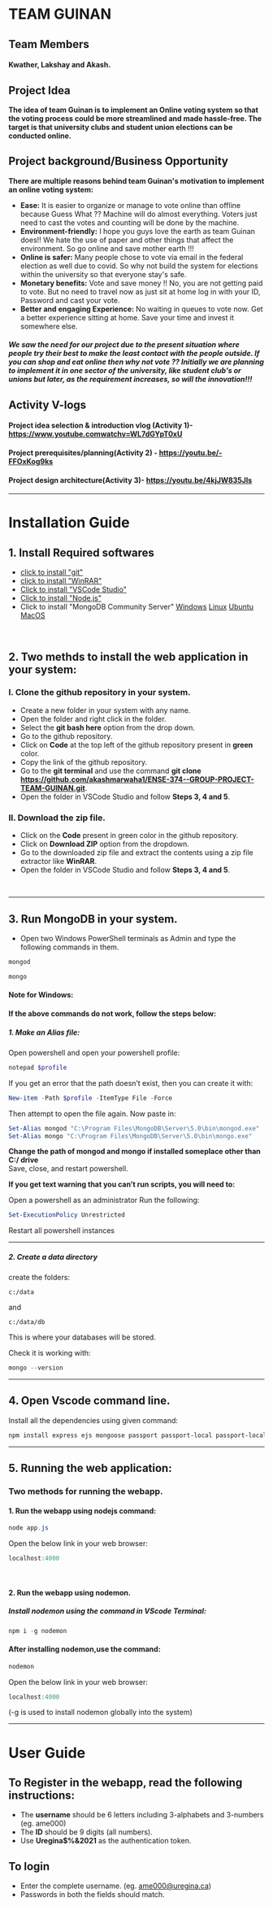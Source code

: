 # TEAM GUINAN 

## Team Members
#### Kwather, Lakshay and Akash.

## Project Idea
**The idea of team Guinan is to implement an Online voting system so that the voting process could be more streamlined and made hassle-free. The target is that university clubs and student union elections can be conducted online.**

## Project background/Business Opportunity
**There are multiple reasons behind team Guinan's motivation to implement an online voting system:**
- **Ease:** It is easier to organize or manage to vote online than offline because Guess What ?? Machine will do almost everything. Voters just need to cast the votes and counting will be done by the machine.
- **Environment-friendly:** I hope you guys love the earth as team Guinan does!! We hate the use of paper and other things that affect the environment. So go online and save mother earth !!!
- **Online is safer:** Many people chose to vote via email in the federal election as well due to covid. So why not build the system for elections within the university so that everyone stay's safe.
- **Monetary benefits:** Vote and save money !! No, you are not getting paid to vote. But no need to travel now as just sit at home log in with your ID, Password and cast your vote.
- **Better and engaging Experience:** No waiting in queues to vote now. Get a better experience sitting at home. Save your time and invest it somewhere else.


##### We saw the need for our project due to the present situation where people try their best to make the least contact with the people outside. If you can shop and eat online then why not vote ?? Initially we are planning to implement it in one sector of the university, like student club's or unions but later, as the requirement increases, so will the innovation!!!

## Activity V-logs
#### Project idea selection & introduction vlog (Activity 1)- https://www.youtube.comwatchv=WL7dGYpT0xU

#### Project prerequisites/planning(Activity 2) - https://youtu.be/-FFOxKog9ks

#### Project design architecture(Activity 3)- https://youtu.be/4kjJW835Jls

---

# Installation Guide

## 1. Install Required softwares

+ [click to install "git"](https://git-scm.com/downloads)
+ [click to install "WinRAR"](https://www.win-rar.com/download.html?&L=0)
+ [Click to install "VSCode Studio"](https://code.visualstudio.com/download)
+ [Click to install "Node.js"](https://nodejs.org/en/download/)
+ Click to install "MongoDB Community Server"
[Windows](https://docs.mongodb.com/manual/tutorial/install-mongodb-on-windows/) [Linux](https://docs.mongodb.com/manual/administration/install-on-linux/) [Ubuntu](https://docs.mongodb.com/manual/tutorial/install-mongodb-on-ubuntu/) [MacOS](https://docs.mongodb.com/manual/tutorial/install-mongodb-on-os-x/)
<br/>

## 2. Two methds to install the web application in your system:

### I. Clone the github repository in your system.
+ Create a new folder in your system with any name.
+ Open the folder and right click in the folder.
+ Select the **git bash here** option from the drop down.
+ Go to the github repository.
+ Click on **Code** at the top left of the github repository present in **green** color.
+ Copy the link of the github repository.
+ Go to the **git terminal** and use the command **git clone https://github.com/akashmarwaha1/ENSE-374--GROUP-PROJECT-TEAM-GUINAN.git**.
+ Open the folder in VSCode Studio and follow **Steps 3, 4 and 5**.

### II. Download the zip file.
+ Click on the **Code** present in green color in the github repository.
+ Click on **Download ZIP** option from the dropdown.
+ Go to the downloaded zip file and extract the contents using a zip file extractor like **WinRAR**.
+ Open the folder in VSCode Studio and follow **Steps 3, 4 and 5**.
<br/>

---

## 3. Run MongoDB in your system.
+ Open two Windows PowerShell terminals as Admin and type the following commands in them.
```powershell
mongod
```
```powershell
mongo
```
#### Note for Windows:
#### If the above commands do not work, follow the steps below:
##### 1. **Make an Alias file:**  
Open powershell and open your powershell profile:
```powershell
notepad $profile
```
If you get an error that the path doesn’t exist, then you can create it with:
```powershell
New-item -Path $profile -ItemType File -Force
```
Then attempt to open the file again.
Now paste in:
```powershell
Set-Alias mongod "C:\Program Files\MongoDB\Server\5.0\bin\mongod.exe"
Set-Alias mongo "C:\Program Files\MongoDB\Server\5.0\bin\mongo.exe"
```
**Change the path of mongod and mongo if installed someplace other than C:/ drive** 
<br/>
Save, close, and restart powershell.
<br/>

**If you get text warning that you can’t run scripts, you will need to:**

Open a powershell as an administrator
Run the following:
```powershell
Set-ExecutionPolicy Unrestricted
```
Restart all powershell instances

---
##### 2. **Create a data directory**

create the folders:
```
c:/data
```
and
```
c:/data/db
```
This is where your databases will be stored.

Check it is working with:
```powershell
mongo --version
```
---

## 4. Open Vscode command line.
Install all the dependencies using given command:
```powershell
npm install express ejs mongoose passport passport-local passport-local-mongoose express-session dotenv
``` 
---

## 5. Running the web application:
### Two methods for running the webapp.
#### 1. Run the webapp using nodejs command:
```powershell
node app.js
```
Open the below link in your web browser:
```powershell
localhost:4000
```
<br/>

#### 2. Run the webapp using nodemon.
##### Install nodemon using the command in VScode Terminal:
```powershell
npm i -g nodemon
```
#### After installing nodemon,use the command:
```powershell
nodemon
```
Open the below link in your web browser:
```powershell
localhost:4000
```
(-g is used to install nodemon globally into the system)
<br/>

---


# User Guide

## To Register in the webapp, read the following instructions:
+ The **username** should be 6 letters including 3-alphabets and 3-numbers (eg. ame000)
+ The **ID** should be 9 digits (all numbers).
+ Use **Uregina$%&2021** as the authentication token.

## To login
+ Enter the complete username. (eg. ame000@uregina.ca)
+ Passwords in both the fields should match.